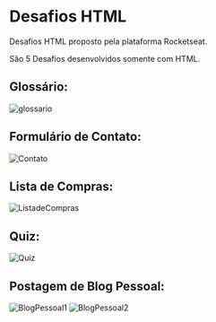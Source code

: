 # Desafios HTML

Desafios HTML proposto pela plataforma Rocketseat.

São 5 Desafios desenvolvidos somente com HTML.

## Glossário:
![glossario](https://user-images.githubusercontent.com/53975201/181866611-2d63ba56-0757-4c4c-a32b-d65b1f1d79e9.png)

## Formulário de Contato:
![Contato](https://user-images.githubusercontent.com/53975201/181866617-58513218-11a8-48bc-b60f-c38a25035ae2.png)

## Lista de Compras:
![ListadeCompras](https://user-images.githubusercontent.com/53975201/181866625-52979367-8861-49ea-9140-55d60f82a300.png)

## Quiz:
![Quiz](https://user-images.githubusercontent.com/53975201/181866630-49a43ea5-77fe-44b1-ab50-78d33401fcc8.png)

## Postagem de Blog Pessoal:
![BlogPessoal1](https://user-images.githubusercontent.com/53975201/181866636-f6584dbb-ecbf-4fbd-94e1-5623c7fa1c2d.png)
![BlogPessoal2](https://user-images.githubusercontent.com/53975201/181866641-b1c36b1e-d923-48b3-9a37-5129470ec96e.png)

